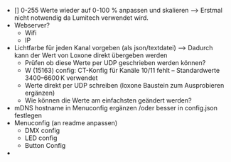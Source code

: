 - [] 0-255 Werte wieder auf 0-100 % anpassen und skalieren --> Erstmal nicht notwendig da Lumitech verwendet wird. 
- Webserver?
  - Wifi
  - IP
- Lichtfarbe für jeden Kanal vorgeben (als json/textdatei) --> Dadurch kann der Wert von Loxone direkt übergeben werden
  - Prüfen ob diese Werte per UDP geschrieben werden können?
  - W (15163) config: CT-Konfig für Kanäle 10/11 fehlt – Standardwerte 3400–6600 K verwendet
  - Werte direkt per UDP schreiben (loxone Baustein zum Ausprobieren ergänzen)
  - Wie können die Werte am einfachsten geändert werden? 
- mDNS hostname in Menuconfig ergänzen /oder besser in config.json festlegen
- Menuconfig (an readme anpassen)
  - DMX config 
  - LED config
  - Button Config
- 